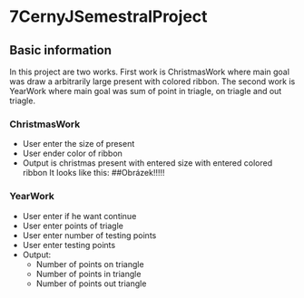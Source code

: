 # 7CernyJSemestralProject
## Basic information
In this project are two works. First work is ChristmasWork where main goal was draw a arbitrarily large present with colored ribbon. The second work is YearWork where main goal was sum of point in triagle, on triagle and out triagle.

### ChristmasWork
- User enter the size of present 
- User ender color of ribbon
- Output is christmas present with entered size with entered colored ribbon
It looks like this:
##Obrázek!!!!!

### YearWork
- User enter if he want continue
- User enter points of triagle
- User enter number of testing points
- User enter testing points
- Output:
  - Number of points on triangle
  - Number of points in triangle
  - Number of points out triangle
